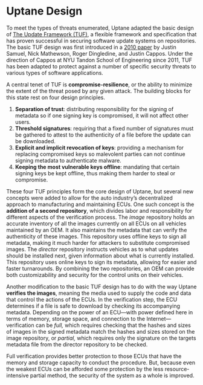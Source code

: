 # Uptane Design

To meet the types of threats enumerated, Uptane adapted the basic design of
[The Update Framework (TUF)](https://theupdateframework.github.io/overview.html ),
a flexible framework and specification that has proven successful in securing
software update systems on repositories.  The basic TUF design was first
introduced in a [2010 paper](https://ssl.engineering.nyu.edu/papers/samuel_tuf_ccs_2010.pdf)
by Justin Samuel, Nick Mathewson, Roger Dingledine, and Justin Cappos.
Under the direction of Cappos at NYU Tandon School of Engineering since 2011,
TUF has been adapted to protect against a number of specific security threats to
various types of software applications.

A central tenet of TUF is **compromise-resilience**, or the ability to minimize the
extent of the threat posed by any given attack. The building blocks for
this state rest on four design principles.

1. **Separation of trust**: distributing responsibility for the signing
of metadata so if one signing key is compromised, it will not affect other
users.
2. **Threshold signatures**: requiring that a fixed number of signatures
must be gathered to attest to the authenticity of a file before the update can
be downloaded.
3. **Explicit and implicit revocation of keys**: providing a mechanism for
replacing compromised keys so malevolent parties can not continue signing
metadata to authenticate malware.
4. **Keeping the most vulnerable keys offline**: mandating that certain
signing keys be kept offline, thus making them harder to steal or compromise.

These four TUF principles form the core design of Uptane, but several new
concepts were added to allow  for the auto industry’s decentralized approach to
manufacturing and maintaining ECUs. One such concept is the **addition of a
second repository**, which divides labor and responsibility for different
aspects of the verification process. The *image* repository holds an
accurate inventory of all the images currently on all ECUs on all vehicles
maintained by an OEM. It also maintains the metadata that can verify the
authenticity of these images. This repository uses offline keys to sign all
metadata, making it much harder for attackers to substitute compromised images.
The *director* repository instructs vehicles as to what updates should be
installed next, given information about what is currently installed. This
repository uses online keys to sign its metadata, allowing for easier
and faster turnarounds. By combining the two repositories,
an OEM can provide both customizability and security for the
control units on their vehicles.

Another modification to the basic TUF design has to do with the way
Uptane **verifies the  images**, meaning the media used to supply the code and data that control the actions of the  ECUs. In the verification
step, the ECU determines if a file is safe to download by checking
its accompanying metadata. Depending on the power of an ECU—with
power defined here in terms of memory, storage space, and connection to the Internet—verification can be *full,* which requires checking that the hashes and sizes of images in the signed metadata match the hashes and sizes stored on the image
repository, or *partial,* which requires only the signature on the targets metadata
file from the director repository to be checked.

Full verification provides better protection to those ECUs that
have the memory and storage capacity to conduct the procedure.
But, because even the weakest ECUs can be afforded some protection
by the less resource-intensive partial method, the security of the system
as a whole is improved.
